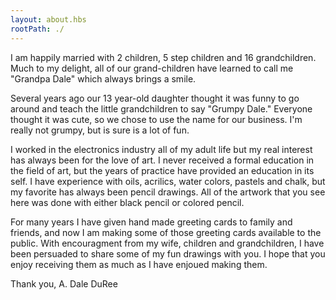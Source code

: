 ```yaml
---
layout: about.hbs
rootPath: ./
---
```


I am happily married with 2 children, 5 step children and 16 grandchildren. Much to my delight, all of our grand-children have learned to call me "Grandpa Dale" which always brings a smile.

Several years ago our 13 year-old daughter thought it was funny to go around and teach the little grandchildren to say "Grumpy Dale." Everyone thought it was cute, so we chose to use the name for our business. I'm really not grumpy, but is sure is a lot of fun.

I worked in the electronics industry all of my adult life but my real interest has always been for the love of art. I never received a formal education in the field of art, but the years of practice have provided an education in its self. I have experience with oils, acrilics, water colors, pastels and chalk, but my favorite has always been pencil drawings. All of the artwork that you see here was done with either black pencil or colored pencil.

For many years I have given hand made greeting cards to family and friends, and now I am making some of those greeting cards available to the public. With encouragment from my wife, children and grandchildren, I have been persuaded to share some of my fun drawings with you. I hope that you enjoy receiving them as much as I have enjoued making them.

Thank you,
A. Dale DuRee
